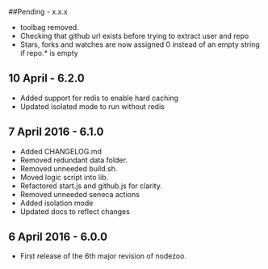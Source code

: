 ##Pending - x.x.x

* toolbag removed.
* Checking that github url exists before trying to extract user and repo
* Stars, forks and watches are now assigned 0 instead of an empty string if repo.* is empty

## 10 April - 6.2.0

* Added support for redis to enable hard caching
* Updated isolated mode to run without redis

## 7 April 2016 - 6.1.0

* Added CHANGELOG.md
* Removed redundant data folder.
* Removed unneeded build.sh.
* Moved logic script into lib.
* Refactored start.js and github.js for clarity.
* Removed unneeded seneca actions
* Added isolation mode
* Updated docs to reflect changes

## 6 April 2016 - 6.0.0

* First release of the 6th major revision of nodezoo.
